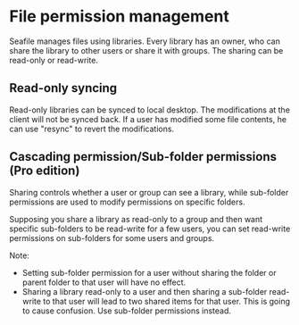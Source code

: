 # File permission management

Seafile manages files using libraries. Every library has an owner, who can share the library to other users or share it with groups. The sharing can be read-only or read-write.

## Read-only syncing

Read-only libraries can be synced to local desktop. The modifications at the client will not be synced back. If a user has modified some file contents, he can use "resync" to revert the modifications.


## Cascading permission/Sub-folder permissions (Pro edition)

Sharing controls whether a user or group can see a library, while sub-folder permissions are used to modify permissions on specific folders.

Supposing you share a library as read-only to a group and then want specific sub-folders to be read-write for a few users, you can set read-write permissions on sub-folders for some users and groups.

Note:

* Setting sub-folder permission for a user without sharing the folder or parent folder to that user will have no effect.
* Sharing a library read-only to a user and then sharing a sub-folder read-write to that user will lead to two shared items for that user. This is going to cause confusion. Use sub-folder permissions instead.
